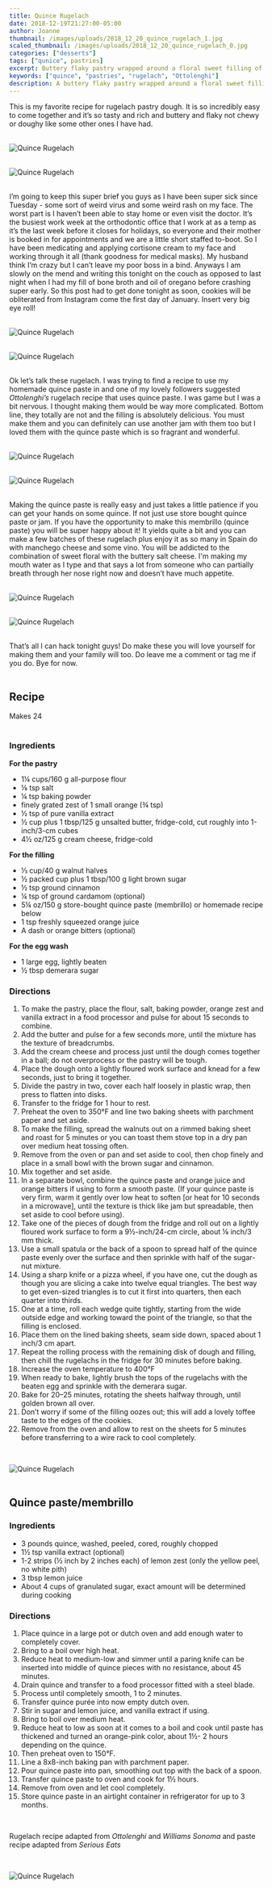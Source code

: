 ```yaml
---
title: Quince Rugelach
date: 2018-12-19T21:27:00-05:00
author: Joanne
thumbnail: /images/uploads/2018_12_20_quince_rugelach_1.jpg
scaled_thumbnail: /images/uploads/2018_12_20_quince_rugelach_0.jpg
categories: ["desserts"]
tags: ["qunice", pastries]
excerpt: Buttery flaky pastry wrapped around a floral sweet filling of quince paste
keywords: ["quince", "pastries", "rugelach", "Ottolenghi"]
description: A buttery flaky pastry wrapped around a floral sweet filling of quince paste. 
---
```



This is my favorite recipe for rugelach pastry dough. It is so incredibly easy to come together and it’s so tasty and rich and buttery and flaky not chewy or doughy like some other ones I have had.
</br>
</br>

![Quince Rugelach](/images/uploads/2018_12_20_quince_rugelach_2.jpg)
</br>
</br>

![Quince Rugelach](/images/uploads/2018_12_20_quince_rugelach_3.jpg)
</br>
</br>

I’m going to keep this super brief you guys as I have been super sick since Tuesday - some sort of weird virus and some weird rash on my face. The worst part is I haven’t been able to stay home or even visit the doctor. It’s the busiest work week at the orthodontic office that I work at as a temp as it’s the last week before it closes for holidays, so everyone and their mother is booked in for appointments and we are a little short staffed to-boot. So I have been medicating and applying cortisone cream to my face and working through it all (thank goodness for medical masks). My husband think I’m crazy but I can’t leave my poor boss in a bind. Anyways I am slowly on the mend and writing this tonight on the couch as opposed to last night when I had my fill of bone broth and oil of oregano before crashing super early. So this post had to get done tonight as soon, cookies will be obliterated from Instagram come the first day of January. Insert very big eye roll!
</br>
</br>

![Quince Rugelach](/images/uploads/2018_12_20_quince_rugelach_4.jpg)
</br>
</br>

![Quince Rugelach](/images/uploads/2018_12_20_quince_rugelach_5.jpg)
</br>
</br>


Ok let’s talk these rugelach. I was trying to find a recipe to use my homemade quince paste in and one of my lovely followers suggested _Ottolenghi’s_ rugelach recipe that uses quince paste. I was game but I was a bit nervous. I thought making them would be way more complicated. Bottom line, they totally are not and the filling is absolutely delicious. You must make them and you can definitely can use another jam with them too but I loved them with the quince paste which is so fragrant and wonderful.
</br>
</br>

![Quince Rugelach](/images/uploads/2018_12_20_quince_rugelach_6.jpg)
</br>
</br>

![Quince Rugelach](/images/uploads/2018_12_20_quince_rugelach_7.jpg)
</br>
</br>

Making the quince paste is really easy and just takes a little patience if you can get your hands on some quince. If not just use store bought quince paste or jam. If you have the opportunity to make this membrillo (quince paste) you will be super happy about it! It yields quite a bit and you can make a few batches of these rugelach plus enjoy it as so many in Spain do with manchego cheese and some vino. You will be addicted to the combination of sweet floral with the buttery salt cheese. I'm making my mouth water as I type and that says a lot from someone who can partially breath through her nose right now and doesn’t have much appetite.
</br>
</br>

![Quince Rugelach](/images/uploads/2018_12_20_quince_rugelach_8.jpg)
</br>
</br>

![Quince Rugelach](/images/uploads/2018_12_20_quince_rugelach_9.jpg)
</br>
</br>

That’s all I can hack tonight guys! Do make these you will love yourself for making them and your family will too. Do leave me a comment or tag me if you do. Bye for now.
</br>
</br>

## Recipe
Makes 24
</br>
</br>

### Ingredients

__For the pastry__

* 1¼ cups/160 g all-purpose flour
* &frac18; tsp salt
* ¼ tsp baking powder
* finely grated zest of 1 small orange (¾ tsp)
* &frac12; tsp of pure vanilla extract
* &frac12; cup plus 1 tbsp/125 g unsalted butter, fridge-cold, cut roughly into 1-inch/3-cm cubes
* 4&frac12; oz/125 g cream cheese, fridge-cold
 
__For the filling__

* &frac13; cup/40 g walnut halves
* &frac12; packed cup plus 1 tbsp/100 g light brown sugar
* ½ tsp ground cinnamon
* &frac14; tsp of ground cardamom (optional)
* 5¼ oz/150 g store-bought quince paste (membrillo) or homemade recipe below
* 1 tsp freshly squeezed orange juice
* A dash or orange bitters (optional)
 
__For the egg wash__

* 1 large egg, lightly beaten
* &frac12; tbsp demerara sugar
 
### Directions

1. To make the pastry, place the flour, salt, baking powder, orange zest and vanilla extract in a food processor and pulse for about 15 seconds to combine. 
2. Add the butter and pulse for a few seconds more, until the mixture has the texture of breadcrumbs. 
3. Add the cream cheese and process just until the dough comes together in a ball; do not overprocess or the pastry will be tough. 
4. Place the dough onto a lightly floured work surface and knead for a few seconds, just to bring it together.
5. Divide the pastry in two, cover each half loosely in plastic wrap, then press to flatten into disks. 
6. Transfer to the fridge for 1 hour to rest.
7. Preheat the oven to 350°F and line two baking sheets with parchment paper and set aside.
8. To make the filling, spread the walnuts out on a rimmed baking sheet and roast for 5 minutes or you can toast them stove top in a dry pan over medium heat tossing often. 
9. Remove from the oven or pan and set aside to cool, then chop finely and place in a small bowl with the brown sugar and cinnamon. 
10. Mix together and set aside.
11. In a separate bowl, combine the quince paste and orange juice and orange bitters if using to form a smooth paste. (If your quince paste is very firm, warm it gently over low heat to soften [or heat for 10 seconds in a microwave], until the texture is thick like jam but spreadable, then set aside to cool before using).
12. Take one of the pieces of dough from the fridge and roll out on a lightly floured work surface to form a 9&frac12;-inch/24-cm circle, about &frac18; inch/3 mm thick. 
13. Use a small spatula or the back of a spoon to spread half of the quince paste evenly over the surface and then sprinkle with half of the sugar-nut mixture. 
14. Using a sharp knife or a pizza wheel, if you have one, cut the dough as though you are slicing a cake into twelve equal triangles. The best way to get even-sized triangles is to cut it first into quarters, then each quarter into thirds. 
15. One at a time, roll each wedge quite tightly, starting from the wide outside edge and working toward the point of the triangle, so that the filling is enclosed. 
16. Place them on the lined baking sheets, seam side down, spaced about 1 inch/3 cm apart. 
17. Repeat the rolling process with the remaining disk of dough and filling, then chill the rugelachs in the fridge for 30 minutes before baking.
18. Increase the oven temperature to 400°F
19. When ready to bake, lightly brush the tops of the rugelachs with the beaten egg and sprinkle with the demerara sugar. 
20. Bake for 20–25 minutes, rotating the sheets halfway through, until golden brown all over. 
21. Don’t worry if some of the filling oozes out; this will add a lovely toffee taste to the edges of the cookies. 
22. Remove from the oven and allow to rest on the sheets for 5 minutes before transferring to a wire rack to cool completely.

</br>

![Quince Rugelach](/images/uploads/2018_12_20_quince_rugelach_10.jpg)
</br>
</br>

## Quince paste/membrillo

### Ingredients

* 3 pounds quince, washed, peeled, cored, roughly chopped
* 1&frac12; tsp vanilla extract (optional)
* 1-2 strips (&frac12; inch by 2 inches each) of lemon zest (only the yellow peel, no white pith)
* 3 tbsp lemon juice
* About 4 cups of granulated sugar, exact amount will be determined during cooking

### Directions

1. Place quince in a large pot or dutch oven and add enough water to completely cover. 
2. Bring to a boil over high heat. 
3. Reduce heat to medium-low and simmer until a paring knife can be inserted into middle of quince pieces with no resistance, about 45 minutes.
4. Drain quince and transfer to a food processor fitted with a steel blade. 
5. Process until completely smooth, 1 to 2 minutes.
6. Transfer quince purée into now empty dutch oven. 
7. Stir in sugar and lemon juice, and vanilla extract if using. 
8. Bring to boil over medium heat. 
9. Reduce heat to low as soon at it comes to a boil and cook until paste has thickened and turned an orange-pink color, about 1&frac12;- 2 hours depending on the quince.
10. Then preheat oven to 150°F. 
11. Line a 8x8-inch baking pan with parchment paper. 
12. Pour quince paste into pan, smoothing out top with the back of a spoon. 
13. Transfer quince paste to oven and cook for 1&frac12; hours. 
14. Remove from oven and let cool completely. 
15. Store quince paste in an airtight container in refrigerator for up to 3 months.
</br>

Rugelach recipe adapted from _Ottolenghi_ and _Williams Sonoma_ and paste recipe adapted from _Serious Eats_

</br>

![Quince Rugelach](/images/uploads/2018_12_20_quince_rugelach_11.jpg)
